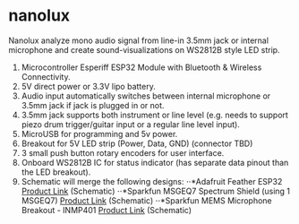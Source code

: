 # nanolux
Nanolux analyze mono audio signal from line-in 3.5mm jack or internal microphone and create sound-visualizations on WS2812B style LED strip.

1. Microcontroller Esperiff ESP32 Module with Bluetooth & Wireless Connectivity.
2. 5V direct power or 3.3V lipo battery.
3. Audio input automatically switches between internal microphone or 3.5mm jack if jack is plugged in or not.
4. 3.5mm jack supports both instrument or line level (e.g. needs to support piezo drum trigger/guitar input or a regular line level input).
5. MicroUSB for programming and 5v power.
6. Breakout for 5V LED strip (Power, Data, GND) (connector TBD)
7. 3 small push button rotary encoders for user interface.
8. Onboard WS2812B IC for status indicator (has separate data pinout than the LED breakout).
9. Schematic will merge the following designs:
⋅⋅*Adafruit Feather ESP32 [Product Link](https://www.adafruit.com/product/3405) (Schematic)
⋅⋅*Sparkfun MSGEQ7 Spectrum Shield (using 1 MSGEQ7) [Product Link](https://www.sparkfun.com/products/13116) (Schematic)
⋅⋅*Sparkfun MEMS Microphone Breakout - INMP401 [Product Link](https://www.sparkfun.com/products/9868) (Schematic)


